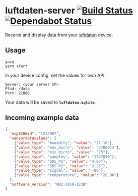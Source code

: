 # luftdaten-server [![Build Status](https://action-badges.now.sh/ffflorian/luftdaten-server)](https://github.com/ffflorian/luftdaten-server/actions/) [![Dependabot Status](https://api.dependabot.com/badges/status?host=github&repo=ffflorian/luftdaten-server)](https://dependabot.com)

Receive and display data from your [luftdaten](https://luftdaten.info) device.

## Usage

```
yarn
yarn start
```

In your device config, set the values for own API:

```
Server: <your server IP>
Pfad: /data
Port: 21080
```

Your data will be saved to **`luftdaten.sqlite`**.

## Incoming example data

```json
{
  "esp8266id": "1234567",
  "sensordatavalues": [
    {"value_type": "humidity", "value": "37.10"},
    {"value_type": "max_micro", "value": "2780073"},
    {"value_type": "min_micro", "value": "75"},
    {"value_type": "samples", "value": "1737810"},
    {"value_type": "SDS_P1", "value": "4.05"},
    {"value_type": "SDS_P2", "value": "2.25"},
    {"value_type": "signal", "value": "-86"},
    {"value_type": "temperature", "value": "28.90"}
  ],
  "software_version": "NRZ-2018-123B"
}
```
